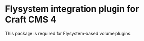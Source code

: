 Flysystem integration plugin for Craft CMS 4
=======================
This package is required for Flysystem-based volume plugins.
